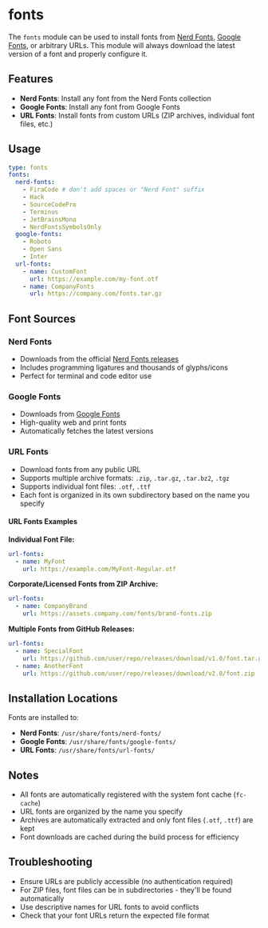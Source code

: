 # fonts

The `fonts` module can be used to install fonts from [Nerd Fonts](https://www.nerdfonts.com/), [Google Fonts](https://fonts.google.com/), or arbitrary URLs. This module will always download the latest version of a font and properly configure it.

## Features

- **Nerd Fonts**: Install any font from the Nerd Fonts collection
- **Google Fonts**: Install any font from Google Fonts  
- **URL Fonts**: Install fonts from custom URLs (ZIP archives, individual font files, etc.)

## Usage
```yaml
type: fonts
fonts:
  nerd-fonts:
    - FiraCode # don't add spaces or "Nerd Font" suffix
    - Hack
    - SourceCodePro
    - Terminus
    - JetBrainsMono
    - NerdFontsSymbolsOnly
  google-fonts:
    - Roboto
    - Open Sans
    - Inter
  url-fonts:
    - name: CustomFont
      url: https://example.com/my-font.otf
    - name: CompanyFonts
      url: https://company.com/fonts.tar.gz
```

## Font Sources

### Nerd Fonts
- Downloads from the official [Nerd Fonts releases](https://github.com/ryanoasis/nerd-fonts/releases)
- Includes programming ligatures and thousands of glyphs/icons
- Perfect for terminal and code editor use

### Google Fonts  
- Downloads from [Google Fonts](https://fonts.google.com/)
- High-quality web and print fonts
- Automatically fetches the latest versions

### URL Fonts
- Download fonts from any public URL
- Supports multiple archive formats: `.zip`, `.tar.gz`, `.tar.bz2`, `.tgz`
- Supports individual font files: `.otf`, `.ttf`
- Each font is organized in its own subdirectory based on the name you specify

#### URL Fonts Examples

**Individual Font File:**
```yaml
url-fonts:
  - name: MyFont
    url: https://example.com/MyFont-Regular.otf
```

**Corporate/Licensed Fonts from ZIP Archive:**
```yaml
url-fonts:
  - name: CompanyBrand
    url: https://assets.company.com/fonts/brand-fonts.zip
```

**Multiple Fonts from GitHub Releases:**
```yaml
url-fonts:
  - name: SpecialFont
    url: https://github.com/user/repo/releases/download/v1.0/font.tar.gz
  - name: AnotherFont
    url: https://github.com/user/repo/releases/download/v2.0/font.zip
```

## Installation Locations

Fonts are installed to:
- **Nerd Fonts**: `/usr/share/fonts/nerd-fonts/`
- **Google Fonts**: `/usr/share/fonts/google-fonts/`  
- **URL Fonts**: `/usr/share/fonts/url-fonts/`

## Notes

- All fonts are automatically registered with the system font cache (`fc-cache`)
- URL fonts are organized by the name you specify
- Archives are automatically extracted and only font files (`.otf`, `.ttf`) are kept
- Font downloads are cached during the build process for efficiency

## Troubleshooting

- Ensure URLs are publicly accessible (no authentication required)
- For ZIP files, font files can be in subdirectories - they'll be found automatically  
- Use descriptive names for URL fonts to avoid conflicts
- Check that your font URLs return the expected file format
